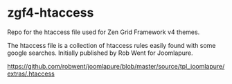 zgf4-htaccess
=============

Repo for the htaccess file used for Zen Grid Framework v4 themes.

The htaccess file is a collection of htaccess rules easily found with some google searches. Initially published by Rob Went for Joomlapure.

https://github.com/robwent/joomlapure/blob/master/source/tpl_joomlapure/extras/.htaccess
